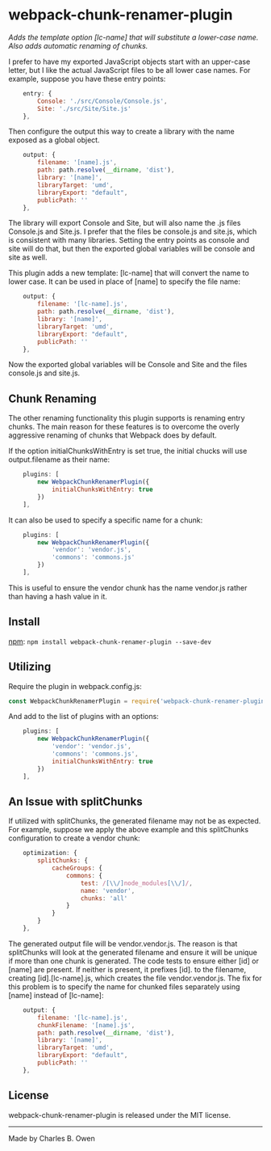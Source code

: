 # webpack-chunk-renamer-plugin

_Adds the template option [lc-name] that will substitute a lower-case name. Also adds automatic renaming of chunks._

I prefer to have my exported JavaScript objects start with an upper-case letter, but I like
the actual JavaScript files to be all lower case names. For example, suppose you have 
these entry points:

``` javascript
    entry: {
        Console: './src/Console/Console.js',
        Site: './src/Site/Site.js'
    },
```

Then configure the output this way to create a library with the name exposed as a global object.

``` javascript
    output: {
        filename: '[name].js',
        path: path.resolve(__dirname, 'dist'),
        library: '[name]',
        libraryTarget: 'umd',
        libraryExport: "default",
        publicPath: ''
    },
```

The library will export Console and Site, but will also name the .js files Console.js and Site.js. 
I prefer that the files be console.js and site.js, which is consistent with many libraries. Setting the 
entry points as console and site will do that, but then the exported global variables will be
console and site as well.

This plugin adds a new template: [lc-name] that will convert the name to lower case. It can be used in
place of [name] to specify the file name:

``` javascript
    output: {
        filename: '[lc-name].js',
        path: path.resolve(__dirname, 'dist'),
        library: '[name]',
        libraryTarget: 'umd',
        libraryExport: "default",
        publicPath: ''
    },
```

Now the exported global variables will be Console and Site and the files console.js and site.js.

## Chunk Renaming

The other renaming functionality this plugin supports is renaming entry chunks. The main reason for these
features is to overcome the overly aggressive renaming of chunks that Webpack does by default. 
 
If the option initialChunksWithEntry 
is set true, the initial chucks will use output.filename as their name:

``` javascript
    plugins: [
        new WebpackChunkRenamerPlugin({
	        initialChunksWithEntry: true
        })
    ],
```

It can also be used to specify a specific name for a chunk:

``` javascript
    plugins: [
        new WebpackChunkRenamerPlugin({
            'vendor': 'vendor.js',
            'commons': 'commons.js'
        })
    ],
```

This is useful to ensure the vendor chunk has the name vendor.js rather than having a hash value in it.

## Install

[npm](https://www.npmjs.com/package/webpack-chunk-renamer-plugin): `npm install webpack-chunk-renamer-plugin --save-dev`

## Utilizing

Require the plugin in webpack.config.js:

``` javascript 
const WebpackChunkRenamerPlugin = require('webpack-chunk-renamer-plugin');
```

And add to the list of plugins with an options:

``` javascript
    plugins: [
        new WebpackChunkRenamerPlugin({
            'vendor': 'vendor.js',
            'commons': 'commons.js',
	        initialChunksWithEntry: true
        })
    ],
```

## An Issue with splitChunks

If utilized with splitChunks, the generated filename may not be as expected. For example, suppose we apply the above
example and this splitChunks configuration to create a vendor chunk:

``` javascript
    optimization: {
        splitChunks: {
            cacheGroups: {
                commons: {
                    test: /[\\/]node_modules[\\/]/,
                    name: 'vendor',
                    chunks: 'all'
                }
            }
        }
    },
```

The generated output file will be vendor.vendor.js. The reason is that splitChunks will look at the generated
filename and ensure it will be unique if more than one chunk is generated. The code tests to ensure
either [id] or [name] are present. If neither is present, it prefixes [id]. to the filename, creating 
[id].[lc-name].js, which creates the file vendor.vendor.js. The fix for this problem is to specify the 
name for chunked files separately using [name] instead of [lc-name]:

``` javascript
    output: {
        filename: '[lc-name].js',
        chunkFilename: '[name].js',
        path: path.resolve(__dirname, 'dist'),
        library: '[name]',
        libraryTarget: 'umd',
        libraryExport: "default",
        publicPath: ''
    },
```

## License

webpack-chunk-renamer-plugin is released under the MIT license.

* * *

Made by Charles B. Owen


